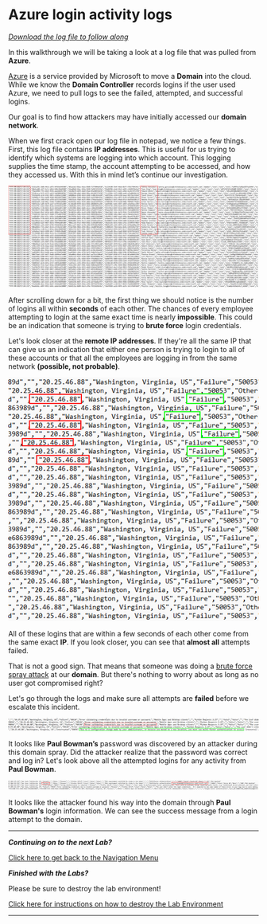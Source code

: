 # Azure login activity logs

[*Download the log file to follow along*](./logs/InteractiveSignIns_Domain_spray_logs.csv)

In this walkthrough we will be taking a look at a log file that was pulled from **Azure**.

[Azure](https://azure.microsoft.com/en-us) is a service provided by Microsoft to move a **Domain** into the cloud. While we know the **Domain Controller** records logins if the user used Azure, we need to pull logs to see the failed, attempted, and successful logins.

Our goal is to find how attackers may have initially accessed our **domain network**.

When we first crack open our log file in notepad, we notice a few things. First, this log file contains **IP addresses**. This is useful for us trying to identify which systems are logging into which account. This logging supplies the time stamp, the account attempting to be accessed, and how they accessed us. With this in mind let’s continue our investigation.

![Login Times](./images/login_times.PNG)

After scrolling down for a bit, the first thing we should notice is the number of logins all within **seconds** of each other. The chances of every employee attempting to login at the same exact time is nearly **impossible**. This could be an indication that someone is trying to **brute force** login credentials.

Let's look closer at the **remote IP addresses**. If they're all the same IP that can give us an indication that either one person is trying to login to all of these accounts or that all the employees are logging in from the same network **(possible, not probable)**.

![Login IPs](./images/login_ips.PNG)

All of these logins that are within a few seconds of each other come from the same exact **IP**. If you look closer, you can see that **almost all** attempts failed.

That is not a good sign.  That means that someone was doing a [brute force spray attack](https://owasp.org/www-community/attacks/Password_Spraying_Attack) at our **domain**. But there's nothing to worry about as long as no user got compromised right?

Let's go through the logs and make sure all attempts are **failed** before we escalate this incident.

![Found Creds](./images/found_creds.PNG)

It looks like **Paul Bowman’s** password was discovered by an attacker during this domain spray. Did the attacker realize that the password was correct and log in? Let's look above all the attempted logins for any activity from **Paul Bowman**.

![successful login](./images/successful_login.PNG)

It looks like the attacker found his way into the domain through **Paul Bowman's** login information. We can see the success message from a login attempt to the domain.

***
***Continuing on to the next Lab?***

[Click here to get back to the Navigation Menu](/IntroClassFiles/navigation.md)

***Finished with the Labs?***


Please be sure to destroy the lab environment!

[Click here for instructions on how to destroy the Lab Environment](/IntroClassFiles/Tools/IntroClass/LabDestruction/labdestruction.md)

---

